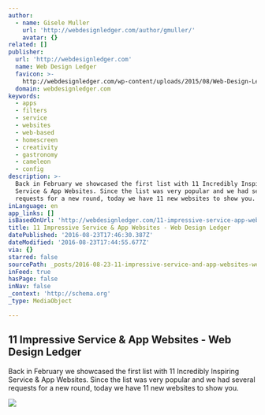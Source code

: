 ```yaml
---
author:
  - name: Gisele Muller
    url: 'http://webdesignledger.com/author/gmuller/'
    avatar: {}
related: []
publisher:
  url: 'http://webdesignledger.com'
  name: Web Design Ledger
  favicon: >-
    http://webdesignledger.com/wp-content/uploads/2015/08/Web-Design-Ledger-200px-tall.png
  domain: webdesignledger.com
keywords:
  - apps
  - filters
  - service
  - websites
  - web-based
  - homescreen
  - creativity
  - gastronomy
  - cameleon
  - config
description: >-
  Back in February we showcased the first list with 11 Incredibly Inspiring
  Service & App Websites. Since the list was very popular and we had several
  requests for a new round, today we have 11 new websites to show you.
inLanguage: en
app_links: []
isBasedOnUrl: 'http://webdesignledger.com/11-impressive-service-app-websites/'
title: 11 Impressive Service & App Websites - Web Design Ledger
datePublished: '2016-08-23T17:46:30.387Z'
dateModified: '2016-08-23T17:44:55.677Z'
via: {}
starred: false
sourcePath: _posts/2016-08-23-11-impressive-service-and-app-websites-web-design-ledger.md
inFeed: true
hasPage: false
inNav: false
_context: 'http://schema.org'
_type: MediaObject

---
```

<article style=""><h1>11 Impressive Service &amp; App Websites - Web Design Ledger</h1><p>Back in February we showcased the first list with 11 Incredibly Inspiring Service &amp; App Websites. Since the list was very popular and we had several requests for a new round, today we have 11 new websites to show you.</p><img src="http://webdesignledger.com/wp-content/uploads/2014/03/service01.jpg" /></article>